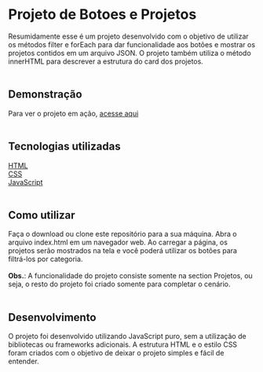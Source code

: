 # Projeto de Botoes e Projetos

Resumidamente esse é um projeto desenvolvido com o objetivo de utilizar os métodos filter e forEach para dar funcionalidade aos botões e mostrar os projetos contidos em um arquivo JSON. O projeto também utiliza o método innerHTML para descrever a estrutura do card dos projetos.
<br><br>
## Demonstração

Para ver o projeto em ação, [acesse aqui](https://botoes-projetos.vercel.app/)
<br><br>
## Tecnologias utilizadas

[HTML](https://www.w3schools.com/html/default.asp)<br>
[CSS](https://www.w3schools.com/w3css/defaulT.asp)<br>
[JavaScript](https://www.w3schools.com/js/default.asp)
<br><br>
## Como utilizar

Faça o download ou clone este repositório para a sua máquina.
Abra o arquivo index.html em um navegador web.
Ao carregar a página, os projetos serão mostrados na tela e você poderá utilizar os botões para filtrá-los por categoria.<br><br>
**Obs.**: A funcionalidade do projeto consiste somente na section Projetos, ou seja, o resto do projeto foi criado somente para completar o cenário.
<br><br>
## Desenvolvimento
O projeto foi desenvolvido utilizando JavaScript puro, sem a utilização de bibliotecas ou frameworks adicionais. A estrutura HTML e o estilo CSS foram criados com o objetivo de deixar o projeto simples e fácil de entender.
